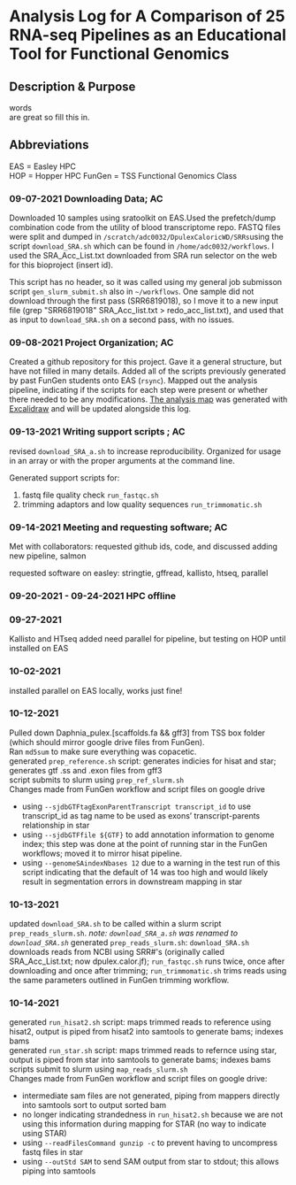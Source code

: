 # Analysis Log for A Comparison of 25 RNA-seq Pipelines as an Educational Tool for Functional Genomics

## Description & Purpose
words<br/>
are
great
so
fill
this
in.

## Abbreviations
EAS = Easley HPC  
HOP = Hopper HPC
FunGen = TSS Functional Genomics Class  


### 09-07-2021 Downloading Data; AC
Downloaded 10 samples using sratoolkit on EAS.Used the prefetch/dump combination code from the utility of blood transcriptome repo. 
FASTQ files were split and dumped in `/scratch/adc0032/DpulexCaloricWD/SRRs`using the script `download_SRA.sh` which can be found in 
`/home/adc0032/workflows`. I used the SRA_Acc_List.txt downloaded from SRA run selector on the web for this bioproject (insert id).

This script has no header, so it was called using my general job submisson script `gen_slurm_submit.sh` also in `~/workflows`.
One sample did not download through the first pass (SRR6819018), so I move it to a new input file (grep "SRR6819018" SRA_Acc_list.txt > redo_acc_list.txt),
and used that as input to `download_SRA.sh` on a second pass, with no issues. 

### 09-08-2021 Project Organization; AC
Created a github repository for this project. Gave it a general structure, but have not filled in many details. 
Added all of the scripts previously generated by past FunGen students onto EAS (`rsync`).
Mapped out the analysis pipeline, indicating if the scripts for each step were present or whether there needed to be any modifications.
[The analysis map](https://excalidraw.com/#json=6318931916619776,W88Xasevi5iT8um0p4cqJg) was generated with 
[Excalidraw](https://excalidraw.com) and will be updated alongside this log. 

### 09-13-2021 Writing support scripts ; AC
revised `download_SRA_a.sh` to increase reproducibility. Organized for usage in an array or with the proper arguments at the command line. 

Generated support scripts for:

1. fastq file quality check `run_fastqc.sh`
2. trimming adaptors and low quality sequences `run_trimmomatic.sh`

### 09-14-2021 Meeting and requesting software; AC
Met with collaborators: requested github ids, code, and discussed adding new pipeline, salmon  

requested software on easley: stringtie, gffread, kallisto, htseq, parallel

### 09-20-2021 - 09-24-2021 HPC offline

### 09-27-2021 
Kallisto and HTseq added 
need parallel for pipeline, but testing on HOP until installed on EAS

### 10-02-2021
installed parallel on EAS locally, works just fine!

### 10-12-2021
Pulled down Daphnia_pulex.[scaffolds.fa && gff3] from TSS box folder (which should mirror google drive files from FunGen).  
Ran `md5sum` to make sure everything was copacetic.   
generated `prep_reference.sh` script: generates indicies for hisat and star; generates gtf .ss and .exon files from gff3  
script submits to slurm using `prep_ref_slurm.sh`  
Changes made from FunGen workflow and script files on google drive

- using `--sjdbGTFtagExonParentTranscript transcript_id` to use transcript_id as tag name to be used as exons’ transcript-parents relationship in star
- using `--sjdbGTFfile ${GTF}` to add annotation information to genome index; this step was done at the point of running star in the FunGen workflows; moved it to mirror hisat pipeline.
- using `--genomeSAindexNbases 12` due to a warning in the test run of this script indicating that the default of 14 was too high and would likely result in segmentation errors in downstream mapping in star

### 10-13-2021

updated `download_SRA.sh` to be called within a slurm script `prep_reads_slurm.sh`. *note: `download_SRA_a.sh` was renamed to `download_SRA.sh`*
generated `prep_reads_slurm.sh`: `download_SRA.sh` downloads reads from NCBI using SRR#'s (originally called SRA_Acc_List.txt; now dpulex.calor.jf); `run_fastqc.sh` runs twice, once after downloading and once after trimming; `run_trimmomatic.sh` trims reads 
using the same parameters outlined in FunGen trimming workflow.

### 10-14-2021

generated `run_hisat2.sh` script: maps trimmed reads to reference using hisat2, output is piped from hisat2 into samtools to generate bams; indexes bams   
generated `run_star.sh` script: maps trimmed reads to refernce using star, output is piped from star into samtools to generate bams; indexes bams  
scripts submit to slurm using `map_reads_slurm.sh`  
Changes made from FunGen workflow and script files on google drive:  

- intermediate sam files are not generated, piping from mappers directly into samtools sort to output sorted bam
- no longer indicating strandedness in `run_hisat2.sh` because we are not using this information during mapping for STAR (no way to indicate using STAR)
- using `--readFilesCommand gunzip -c` to prevent having to uncompress fastq files in star
- using `--outStd SAM` to send SAM output from star to stdout; this allows piping into samtools

